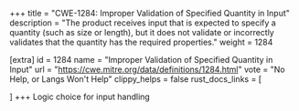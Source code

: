 +++
title = "CWE-1284: Improper Validation of Specified Quantity in Input"
description	= "The product receives input that is expected to specify a quantity (such as size or length), but it does not validate or incorrectly validates that the quantity has the required properties."
weight = 1284

[extra]
id = 1284
name = "Improper Validation of Specified Quantity in Input"
url = "https://cwe.mitre.org/data/definitions/1284.html"
vote = "No Help, or Langs Won't Help"
clippy_helps = false
rust_docs_links = [
	
]
+++
Logic choice for input handling
